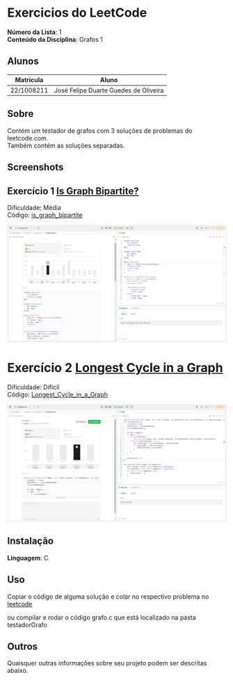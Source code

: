 # Exercicios do LeetCode

**Número da Lista**: 1<br>
**Conteúdo da Disciplina**: Grafos 1<br>

## Alunos
|Matrícula | Aluno |
| -- | -- |
| 22/1008211  |  José Felipe Duarte Guedes de Oliveira |

## Sobre 
Contém um testador de grafos com 3 soluções de problemas do leetcode.com.<br>
Também contém as soluções separadas.

## Screenshots
## Exercício 1 [Is Graph Bipartite?](https://leetcode.com/problems/is-graph-bipartite/description/)

Dificuldade: Média<br>
Código: [is_graph_bipartite](https://github.com/projeto-de-algoritmos-2024/Grafos1_leetcode.com/blob/master/CodigosLeetCode/is_Graph_Bipartite.c)<br>

![](https://github.com/projeto-de-algoritmos-2024/Grafos1_leetcode.com/blob/master/Assets/is_Graph_Bipartite.png)<br>

# Exercício 2 [Longest Cycle in a Graph](https://leetcode.com/problems/longest-cycle-in-a-graph/description/)

Dificuldade: Dificil<br>
Código: [Longest_Cycle_in_a_Graph](https://github.com/projeto-de-algoritmos-2024/Grafos1_leetcode.com/blob/master/CodigosLeetCode/longest_Cycle_in_a_Graph.c)<br>

![](https://github.com/projeto-de-algoritmos-2024/Grafos1_leetcode.com/blob/master/Assets/longest_Cycle_in_a_Graph.png)<br>


## Instalação 
**Linguagem**: C<br>

## Uso 
Copiar o código de alguma solução e colar no respectivo problema no [leetcode](https://leetcode.com/)<br>

ou compilar e rodar o código grafo.c que está localizado na pasta testadorGrafo<br>

## Outros 
Quaisquer outras informações sobre seu projeto podem ser descritas abaixo.




